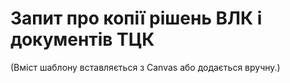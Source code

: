 # Запит про копії рішень ВЛК і документів ТЦК

(Вміст шаблону вставляється з Canvas або додається вручну.)